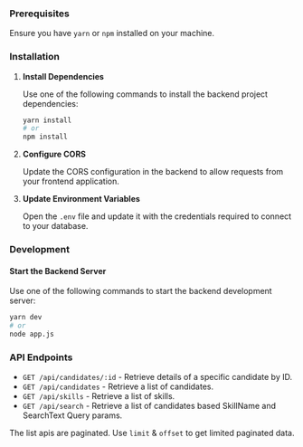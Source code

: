 ### Prerequisites

Ensure you have `yarn` or `npm` installed on your machine.

### Installation

1. **Install Dependencies**

   Use one of the following commands to install the backend project dependencies:

   ```bash
   yarn install
   # or
   npm install
   ```

2. **Configure CORS**

   Update the CORS configuration in the backend to allow requests from your frontend application.

3. **Update Environment Variables**

   Open the `.env` file and update it with the credentials required to connect to your database.
   
### Development

#### Start the Backend Server

Use one of the following commands to start the backend development server:

```bash
yarn dev
# or
node app.js
```
### API Endpoints

- `GET /api/candidates/:id` - Retrieve details of a specific candidate by ID.
- `GET /api/candidates` - Retrieve a list of candidates. 
- `GET /api/skills` - Retrieve a list of skills.
- `GET /api/search` - Retrieve a list of candidates based SkillName and SearchText Query params.

The list apis are paginated. Use `limit` & `offset` to get limited paginated data.
